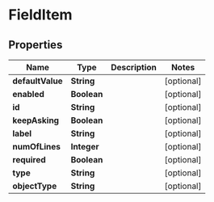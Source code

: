 

# FieldItem


## Properties

Name | Type | Description | Notes
------------ | ------------- | ------------- | -------------
**defaultValue** | **String** |  |  [optional]
**enabled** | **Boolean** |  |  [optional]
**id** | **String** |  |  [optional]
**keepAsking** | **Boolean** |  |  [optional]
**label** | **String** |  |  [optional]
**numOfLines** | **Integer** |  |  [optional]
**required** | **Boolean** |  |  [optional]
**type** | **String** |  |  [optional]
**objectType** | **String** |  |  [optional]



